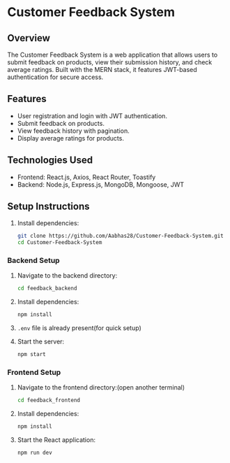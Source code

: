 # Customer Feedback System

## Overview

The Customer Feedback System is a web application that allows users to submit feedback on products, view their submission history, and check average ratings. Built with the MERN stack, it features JWT-based authentication for secure access.

## Features

- User registration and login with JWT authentication.
- Submit feedback on products.
- View feedback history with pagination.
- Display average ratings for products.

## Technologies Used

- Frontend: React.js, Axios, React Router, Toastify
- Backend: Node.js, Express.js, MongoDB, Mongoose, JWT

## Setup Instructions

1. Install dependencies:
    ```bash
    git clone https://github.com/Aabhas28/Customer-Feedback-System.git
    cd Customer-Feedback-System
    ```

### Backend Setup

1. Navigate to the backend directory:
    ```bash
    cd feedback_backend
    ```


2. Install dependencies:
    ```bash
    npm install
    ```

3.   `.env` file is already present(for quick setup)

4. Start the server:
    ```bash
    npm start
    ```

### Frontend Setup

1. Navigate to the frontend directory:(open another terminal)
    ```bash
    cd feedback_frontend
    ```

2. Install dependencies:
    ```bash
    npm install
    ```

3. Start the React application:
    ```bash
    npm run dev
    ```



